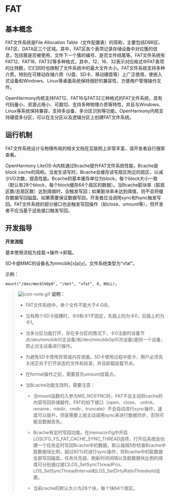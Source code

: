 # FAT


## 基本概念

FAT文件系统是File Allocation Table（文件配置表）的简称，主要包括DBR区、FAT区、DATA区三个区域。其中，FAT区各个表项记录存储设备中对应簇的信息，包括簇是否被使用、文件下一个簇的编号、是否文件结尾等。FAT文件系统有FAT12、FAT16、FAT32等多种格式，其中，12、16、32表示对应格式中FAT表项的比特数，它们同时也限制了文件系统中的最大文件大小。FAT文件系统支持多种介质，特别在可移动存储介质（U盘、SD卡、移动硬盘等）上广泛使用，使嵌入式设备和Windows、Linux等桌面系统保持很好的兼容性，方便用户管理操作文件。

OpenHarmony内核支持FAT12、FAT16与FAT32三种格式的FAT文件系统，具有代码量小、资源占用小、可裁切、支持多种物理介质等特性，并且与Windows、Linux等系统保持兼容，支持多设备、多分区识别等功能。OpenHarmony内核支持硬盘多分区，可以在主分区以及逻辑分区上创建FAT文件系统。


## 运行机制

FAT文件系统设计与物理布局的相关文档在互联网上非常丰富，请开发者自行搜索查看。

OpenHarmony LiteOS-A内核通过Bcache提升FAT文件系统性能，Bcache是block cache的简称。当发生读写时，Bcache会缓存读写扇区附近的扇区，以减少I/O次数，提高性能。Bcache的基本缓存单位为block，每个block大小一致（默认有28个block，每个block缓存64个扇区的数据）。当Bcache脏块率（脏扇区数/总扇区数）达到阈值时，会触发写回；如果脏块率未达到阈值，则不会将缓存数据写回磁盘。如果需要保证数据写回，开发者应当调用sync和fsync触发写回。FAT文件系统的部分接口也会触发写回操作（如close、umount等），但开发者不应当基于这些接口触发写回。


## 开发指导


 **开发流程** 

基本使用流程为挂载→操作→卸载。

SD卡或MMC的设备名为mmcblk[x]p[y]，文件系统类型为“vfat”。

示例：

  
```
mount("/dev/mmcblk0p0", "/mnt", "vfat", 0, NULL);
```

> ![icon-note.gif](public_sys-resources/icon-note.gif) **说明：**
> - FAT文件系统中，单个文件不能大于4 GiB。
> 
> - 当有两个SD卡插槽时，卡0和卡1不固定，先插上的为卡0，后插上的为卡1。
> 
> - 当多分区功能打开，存在多分区的情况下，卡0注册的设备节点/dev/mmcblk0(主设备)和/dev/mmcblk0p0(次设备)是同一个设备，禁止对主设备进行操作。
> 
> - 为避免SD卡使用异常或内存泄漏，SD卡使用过程中拔卡，用户必须先关闭正处于打开状态的文件和目录，并且卸载挂载节点。
> 
> - 在format操作之前，需要首先umount挂载点。
> 
> - 当Bcache功能生效时，需要注意：
>   - 当mount函数的入参为MS_NOSYNC时，FAT不会主动将cache的内容写回存储器件。FAT的如下接口（open、close、 unlink、rename、mkdir、rmdir、truncate）不会自动进行sync操作，速度可以提升，但是需要上层主动调用sync来进行数据同步，否则可能会数据丢失。
> 
>   - Bcache有定时写回功能。在menuconfig中开启LOSCFG_FS_FAT_CACHE_SYNC_THREAD选项，打开后系统会创建一个任务定时写回Bcache中的数据，默认每隔5秒检查Bcache中脏数据块比例，超过80%时进行sync操作，将Bcache中的脏数据全部写回磁盘。任务优先级、刷新时间间隔以及脏数据块比例的阈值可分别通过接口LOS_SetSyncThreadPrio、 LOS_SetSyncThreadInterval和LOS_SetDirtyRatioThreshold设置。
>   - 当前cache的默认大小为28个块，每个块64个扇区。
